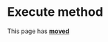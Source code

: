 # Execute method #

This page has [**moved**](https://lib-docs.delphidabbler.com/ShellFolders/2/API/TPJBrowseDialog-Execute)